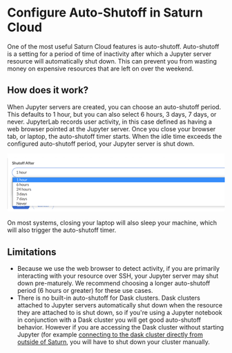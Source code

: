 # Configure Auto-Shutoff in Saturn Cloud

One of the most useful Saturn Cloud features is auto-shutoff. Auto-shutoff is a setting for a period of time of inactivity after which a Jupyter server resource will automatically shut down. This can prevent you from wasting money on expensive resources that are left on over the weekend.

## How does it work?

When Jupyter servers are created, you can choose an auto-shutoff period. This defaults to 1 hour, but you can also select 6 hours, 3 days, 7 days, or never. JupyterLab records user activity, in this case defined as having a web browser pointed at the Jupyter server. Once you close your browser tab, or laptop, the auto-shutoff timer starts. When the idle time exceeds the configured auto-shutoff period, your Jupyter server is shut down.

<img src="/images/docs/autoshutoff.png" alt="Select auto-shutoff" class="doc-image">

On most systems, closing your laptop will also sleep your machine, which will also trigger the auto-shutoff timer.

## Limitations

- Because we use the web browser to detect activity, if you are primarily interacting with your resource over SSH, your Jupyter server may shut down pre-maturely. We recommend choosing a longer auto-shutoff period (6 hours or greater) for these use cases.
- There is no built-in auto-shutoff for Dask clusters. Dask clusters attached to Jupyter servers automatically shut down when the resource they are attached to is shut down, so if you're using a Jupyter notebook in conjunction with a Dask cluster you will get good auto-shutoff behavior. However if you are accessing the Dask cluster without starting Jupyter (for example [connecting to the dask cluster directly from outside of Saturn](<docs/Using Saturn Cloud/External Connect/azure_external_connect.md>), you will have to shut down your cluster manually.
